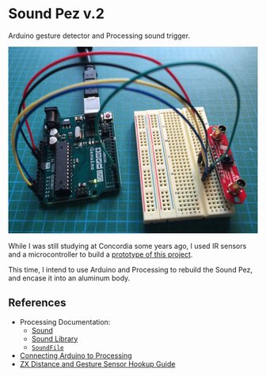 # Sound Pez v.2

Arduino gesture detector and Processing sound trigger.

![image](https://raw.githubusercontent.com/jansensan/sound-pez-2/master/assets/photos/xz-gesture-sensor-example.jpg)

While I was still studying at Concordia some years ago, I used IR sensors and a microcontroller to build a [prototype of this project](http://jansensan.net/portfolio/sound-pez).

This time, I intend to use Arduino and Processing to rebuild the Sound Pez, and encase it into an aluminum body.


## References

* Processing Documentation:
	* [Sound](https://processing.org/tutorials/sound/)
	* [Sound Library](https://processing.org/reference/libraries/sound/)
	* [`SoundFile`](https://processing.org/reference/libraries/sound/SoundFile.html)
* [Connecting Arduino to Processing](https://learn.sparkfun.com/tutorials/connecting-arduino-to-processing)
* [ZX Distance and Gesture Sensor Hookup Guide](https://learn.sparkfun.com/tutorials/zx-distance-and-gesture-sensor-hookup-guide)
